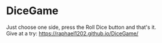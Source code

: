 # DiceGame

Just choose one side, press the Roll Dice button and that's it.
<br />
Give at a try: 
https://raphael1202.github.io/DiceGame/
